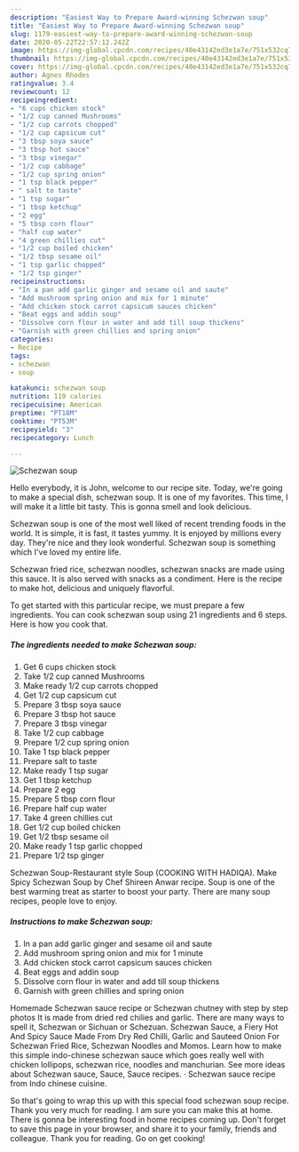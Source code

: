 ```yaml
---
description: "Easiest Way to Prepare Award-winning Schezwan soup"
title: "Easiest Way to Prepare Award-winning Schezwan soup"
slug: 1179-easiest-way-to-prepare-award-winning-schezwan-soup
date: 2020-05-22T22:57:12.242Z
image: https://img-global.cpcdn.com/recipes/40e43142ed3e1a7e/751x532cq70/schezwan-soup-recipe-main-photo.jpg
thumbnail: https://img-global.cpcdn.com/recipes/40e43142ed3e1a7e/751x532cq70/schezwan-soup-recipe-main-photo.jpg
cover: https://img-global.cpcdn.com/recipes/40e43142ed3e1a7e/751x532cq70/schezwan-soup-recipe-main-photo.jpg
author: Agnes Rhodes
ratingvalue: 3.4
reviewcount: 12
recipeingredient:
- "6 cups chicken stock"
- "1/2 cup canned Mushrooms"
- "1/2 cup carrots chopped"
- "1/2 cup capsicum cut"
- "3 tbsp soya sauce"
- "3 tbsp hot sauce"
- "3 tbsp vinegar"
- "1/2 cup cabbage"
- "1/2 cup spring onion"
- "1 tsp black pepper"
- " salt to taste"
- "1 tsp sugar"
- "1 tbsp ketchup"
- "2 egg"
- "5 tbsp corn flour"
- "half cup water"
- "4 green chillies cut"
- "1/2 cup boiled chicken"
- "1/2 tbsp sesame oil"
- "1 tsp garlic chopped"
- "1/2 tsp ginger"
recipeinstructions:
- "In a pan add garlic ginger and sesame oil and saute"
- "Add mushroom spring onion and mix for 1 minute"
- "Add chicken stock carrot capsicum sauces chicken"
- "Beat eggs and addin soup"
- "Dissolve corn flour in water and add till soup thickens"
- "Garnish with green chillies and spring onion"
categories:
- Recipe
tags:
- schezwan
- soup

katakunci: schezwan soup 
nutrition: 119 calories
recipecuisine: American
preptime: "PT18M"
cooktime: "PT53M"
recipeyield: "3"
recipecategory: Lunch

---
```



![Schezwan soup](https://img-global.cpcdn.com/recipes/40e43142ed3e1a7e/751x532cq70/schezwan-soup-recipe-main-photo.jpg)

Hello everybody, it is John, welcome to our recipe site. Today, we're going to make a special dish, schezwan soup. It is one of my favorites. This time, I will make it a little bit tasty. This is gonna smell and look delicious.

Schezwan soup is one of the most well liked of recent trending foods in the world. It is simple, it is fast, it tastes yummy. It is enjoyed by millions every day. They're nice and they look wonderful. Schezwan soup is something which I've loved my entire life.

Schezwan fried rice, schezwan noodles, schezwan snacks are made using this sauce. It is also served with snacks as a condiment. Here is the recipe to make hot, delicious and uniquely flavorful.


To get started with this particular recipe, we must prepare a few ingredients. You can cook schezwan soup using 21 ingredients and 6 steps. Here is how you cook that.

<!--inarticleads1-->

##### The ingredients needed to make Schezwan soup:

1. Get 6 cups chicken stock
1. Take 1/2 cup canned Mushrooms
1. Make ready 1/2 cup carrots chopped
1. Get 1/2 cup capsicum cut
1. Prepare 3 tbsp soya sauce
1. Prepare 3 tbsp hot sauce
1. Prepare 3 tbsp vinegar
1. Take 1/2 cup cabbage
1. Prepare 1/2 cup spring onion
1. Take 1 tsp black pepper
1. Prepare  salt to taste
1. Make ready 1 tsp sugar
1. Get 1 tbsp ketchup
1. Prepare 2 egg
1. Prepare 5 tbsp corn flour
1. Prepare half cup water
1. Take 4 green chillies cut
1. Get 1/2 cup boiled chicken
1. Get 1/2 tbsp sesame oil
1. Make ready 1 tsp garlic chopped
1. Prepare 1/2 tsp ginger


Schezwan Soup-Restaurant style Soup (COOKING WITH HADIQA). Make Spicy Schezwan Soup by Chef Shireen Anwar recipe. Soup is one of the best warming treat as starter to boost your party. There are many soup recipes, people love to enjoy. 

<!--inarticleads2-->

##### Instructions to make Schezwan soup:

1. In a pan add garlic ginger and sesame oil and saute
1. Add mushroom spring onion and mix for 1 minute
1. Add chicken stock carrot capsicum sauces chicken
1. Beat eggs and addin soup
1. Dissolve corn flour in water and add till soup thickens
1. Garnish with green chillies and spring onion


Homemade Schezwan sauce recipe or Schezwan chutney with step by step photos It is made from dried red chilies and garlic. There are many ways to spell it, Schezwan or Sichuan or Schezuan. Schezwan Sauce, a Fiery Hot And Spicy Sauce Made From Dry Red Chilli, Garlic and Sauteed Onion For Schezwan Fried Rice, Schezwan Noodles and Momos. Learn how to make this simple indo-chinese schezwan sauce which goes really well with chicken lollipops, schezwan rice, noodles and manchurian. See more ideas about Schezwan sauce, Sauce, Sauce recipes. · Schezwan sauce recipe from Indo chinese cuisine. 

So that's going to wrap this up with this special food schezwan soup recipe. Thank you very much for reading. I am sure you can make this at home. There is gonna be interesting food in home recipes coming up. Don't forget to save this page in your browser, and share it to your family, friends and colleague. Thank you for reading. Go on get cooking!
